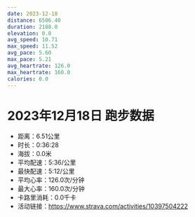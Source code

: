 ```yaml
---
date: 2023-12-18
distance: 6506.40
duration: 2188.0
elevation: 0.0
avg_speed: 10.71
max_speed: 11.52
avg_pace: 5.60
max_pace: 5.21
avg_heartrate: 126.0
max_heartrate: 160.0
calories: 0.0
---
```


# 2023年12月18日 跑步数据

- 距离：6.51公里
- 时长：0:36:28
- 海拔：0.0米
- 平均配速：5:36/公里
- 最快配速：5:12/公里
- 平均心率：126.0次/分钟
- 最大心率：160.0次/分钟
- 卡路里消耗：0.0千卡
- 活动链接：https://www.strava.com/activities/10397504222
